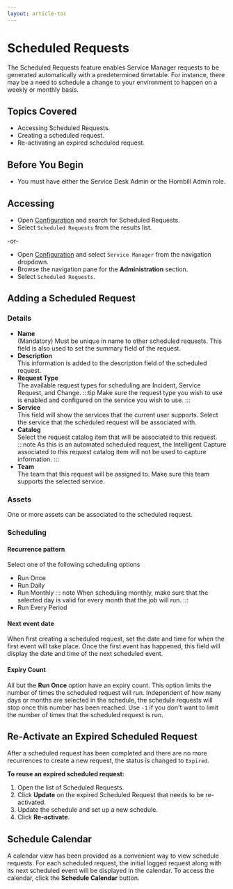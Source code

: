```yaml
---
layout: article-toc
---
```

# Scheduled Requests
The Scheduled Requests feature enables Service Manager requests to be generated automatically with a predetermined timetable.  For instance, there may be a need to schedule a change to your environment to happen on a weekly or monthly basis.

## Topics Covered
* Accessing Scheduled Requests.
* Creating a scheduled request.
* Re-activating an expired scheduled request.

## Before You Begin
* You must have either the Service Desk Admin or the Hornbill Admin role.

## Accessing
* Open [Configuration](/esp-config/getting-started/using-configuration) and search for Scheduled Requests.
* Select `Scheduled Requests` from the results list.

-or-

* Open [Configuration](/esp-config/getting-started/using-configuration) and select `Service Manager` from the navigation dropdown.
* Browse the navigation pane for the **Administration** section.
* Select `Scheduled Requests`.

## Adding a Scheduled Request

### Details
* **Name**<br>(Mandatory) Must be unique in name to other scheduled requests.  This field is also used to set the summary field of the request.
* **Description**<br>This information is added to the description field of the scheduled request.
* **Request Type**<br>The available request types for scheduling are Incident, Service Request, and Change. 
    :::tip
    Make sure the request type you wish to use is enabled and configured on the service you wish to use.
    :::
* **Service**<br>This field will show the services that the current user supports. Select the service that the scheduled request will be associated with.
* **Catalog**<br>Select the  request catalog item that will be associated to this request.  
    :::note
    As this is an automated scheduled request, the Intelligent Capture associated to this request catalog item will not be used to capture information.
    :::
* **Team**<br>The team that this request will be assigned to.  Make sure this team supports the selected service.

### Assets
One or more assets can be associated to the scheduled request.

### Scheduling
#### Recurrence pattern
Select one of the following scheduling options
* Run Once
* Run Daily
* Run Monthly
    ::: note
    When scheduling monthly, make sure that the selected day is valid for every month that the job will run.
    ::: 
* Run Every Period

#### Next event date
When first creating a scheduled request, set the date and time for when the first event will take place.  Once the first event has happened, this field will display the date and time of the next scheduled event.

#### Expiry Count
All but the **Run Once** option have an expiry count.  This option limits the number of times the scheduled request will run.  Independent of how many days or months are selected in the schedule, the schedule requests will stop once this number has been reached. Use `-1` if you don't want to limit the number of times that the scheduled request is run.

## Re-Activate an Expired Scheduled Request
After a scheduled request has been completed and there are no more recurrences to create a new request, the status is changed to `Expired`.  

**To reuse an expired scheduled request:**
1. Open the list of Scheduled Requests.
1. Click **Update** on the expired Scheduled Request that needs to be re-activated.
1. Update the schedule and set up a new schedule.
1. Click **Re-activate**.

## Schedule Calendar
A calendar view has been provided as a convenient way to view schedule requests. For each scheduled request, the initial logged request along with its next scheduled event will be displayed in the calendar. To access the calendar, click the **Schedule Calendar** button.